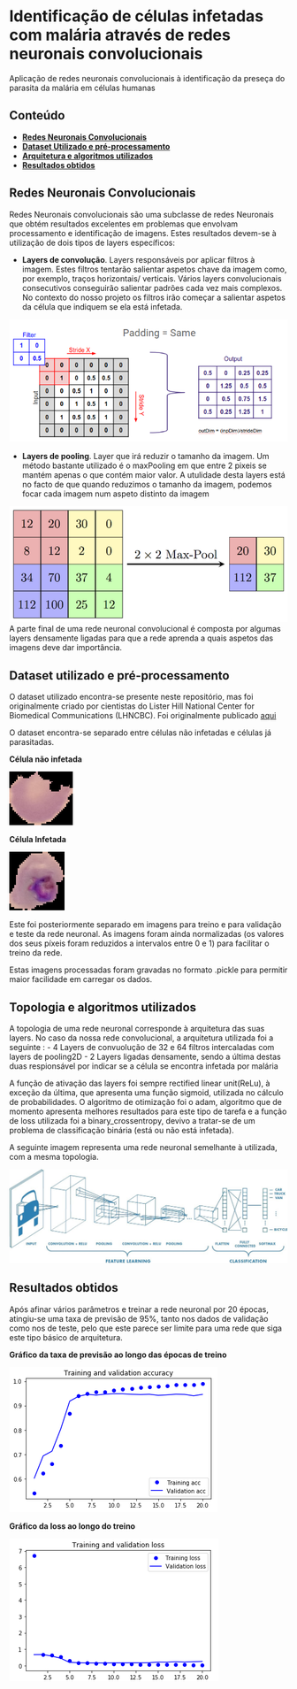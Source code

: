 # Identificação de células infetadas com malária através de redes neuronais convolucionais

Aplicação de redes neuronais convolucionais à identificação da preseça do parasita da malária em células humanas

## Conteúdo

- **[Redes Neuronais Convolucionais](#redes-neuronais-convolucionais)**
- **[Dataset Utilizado e pré-processamento](#dataset-utilizado-e-pré-processamento)**
- **[Arquitetura e algoritmos utilizados](#topologia-utilizada)**
-  **[Resultados obtidos](#resultados-obtidos)**

## Redes Neuronais Convolucionais

Redes Neuronais convolucionais são uma subclasse de redes Neuronais que obtém resultados excelentes em problemas que envolvam processamento e identificação de imagens.
 Estes resultados devem-se à utilização de dois tipos de layers específicos:

 - **Layers de convolução**.  Layers responsáveis por aplicar filtros à imagem. Estes filtros tentarão salientar aspetos chave da imagem como, por exemplo, traços horizontais/ verticais. Vários layers convolucionais consecutivos conseguirão salientar padrões cada vez mais complexos. No contexto do nosso projeto os filtros irão começar a salientar aspetos da célula que indiquem se ela está infetada.

![Filtro_convolucional](readme_images/Convolucao.png)

 -  **Layers de pooling**. Layer que irá reduzir o tamanho da imagem. Um método bastante utilizado é o maxPooling em que entre 2 pixeis se mantém apenas o que contém maior valor. A utulidade desta layers está no facto de que quando reduzimos o tamanho da imagem, podemos focar cada imagem num aspeto distinto da imagem
 
 ![Pooling](readme_images/MaxPool.png)
A parte final de uma rede neuronal convolucional é composta por algumas layers densamente ligadas para que a rede aprenda a quais aspetos das imagens deve dar importância.

## Dataset utilizado e pré-processamento


O dataset utilizado encontra-se presente neste repositório, mas foi originalmente criado por cientistas do Lister Hill National Center for Biomedical Communications (LHNCBC). Foi originalmente publicado [aqui](https://lhncbc.nlm.nih.gov/publication/pub9932)

O dataset encontra-se separado entre células não infetadas e células já parasitadas. 
  
 **Célula não infetada**
 
 ![Célula não infetada](readme_images/celula_nao_infetada.png)
 
 **Célula Infetada**
 
 ![Célula infetada](readme_images/celula_infetada.png)
 
Este foi posteriormente separado em imagens para treino e para validação e teste da rede neuronal. As imagens foram ainda normalizadas (os valores dos seus píxeis foram reduzidos a intervalos entre 0 e 1) para facilitar o treino da rede.

Estas imagens processadas foram gravadas no formato .pickle para permitir maior facilidade em carregar os dados.

## Topologia e algoritmos utilizados

A topologia de uma rede neuronal corresponde à arquitetura das suas layers. No caso da nossa rede convolucional, a arquitetura utilizada foi a seguinte :
      - 4 Layers de convuolução de 32 e 64 filtros intercaladas com layers de pooling2D 
      - 2 Layers ligadas densamente, sendo a última destas duas respionsável por indicar se a célula se encontra infetada por malária

A função de ativação das layers foi sempre rectified linear unit(ReLu), à exceção da última, que apresenta uma função sigmoid, utilizada no cálculo de probabilidades.
O algoritmo de otimização foi o adam, algoritmo que de momento apresenta melhores resultados para este tipo de tarefa e a função de loss utilizada foi a binary_crossentropy, devivo a tratar-se de um problema de classificação binária (está ou não está infetada).

A seguinte imagem representa uma rede neuronal semelhante à utilizada, com a mesma topologia.

![topologia da rede](readme_images/topologia_da_rede.jpeg)

## Resultados obtidos

Após afinar vários parâmetros e treinar a rede neuronal por 20 épocas, atingiu-se uma taxa de previsão de 95%, tanto nos dados de validação como nos de teste, pelo que este parece ser limite para uma rede que siga este tipo básico de arquitetura. 

**Gráfico da taxa de previsão ao longo das épocas de treino**

![previsão ao longo do tempo](readme_images/precisao.png)

**Gráfico da loss ao longo do treino**

![loss ao longo do tempo](readme_images/loss.png)



